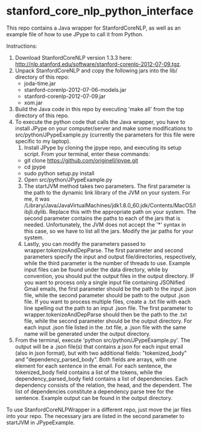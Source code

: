 # stanford_core_nlp_python_interface
This repo contains a Java wrapper for StanfordCoreNLP, as well as an example file of how to use JPype to call it from Python.

Instructions:

1. Download StanfordCoreNLP version 1.3.3 here: http://nlp.stanford.edu/software/stanford-corenlp-2012-07-09.tgz.
2. Unpack StanfordCoreNLP and copy the following jars into the lib/ directory of this repo:
   - joda-time.jar
   - stanford-corenlp-2012-07-06-models.jar
   - stanford-corenlp-2012-07-09.jar
   - xom.jar
3. Build the Java code in this repo by executing 'make all' from the top directory of this repo.
4. To execute the python code that calls the Java wrapper, you have to install JPype on your computer/server and make some
   modifications to src/python/JPypeExample.py (currently the parameters for this file were specific to my laptop).
   1. Install JPype by cloning the jpype repo, and executing its setup script.  From your terminal, enter these commands:
     - git clone https://github.com/originell/jpype.git
     - cd jpype
     - sudo python setup.py install
   2. Open src/python/JPypeExample.py
   3. The startJVM method takes two parameters.  The first parameter is the path to the dynamic link library of the JVM on
      your system.  For me, it was /Library/Java/JavaVirtualMachines/jdk1.8.0_60.jdk/Contents/MacOS/libjli.dylib.  Replace
      this with the appropriate path on your system.  The second parameter contains the paths to each of the jars that is
      needed.  Unfortunately, the JVM does not accept the '*' syntax in this case, so we have to list all the jars.  Modify
      the jar paths for your system.
   4. Lastly, you can modify the parameters passed to wrapper.tokenizeAndDepParse.  The first parameter and second parameters
      specify the input and output file/directories, respectively, while the third parameter is the number of threads to use.
      Example input files can be found under the data directory, while by convention, you should put the output files in the
      output directory.  IF you want to process only a single input file containing JSONified Gmail emails, the first 
      parameter should be the path to the input .json file, while the second parameter should be path to the output .json 
      file. If you want to process multiple files, create a .txt file with each line spelling out the path to an input .json 
      file.  The first parameter to wrapper.tokenizeAndDepParse should then be the path to the .txt file, while the second 
      parameter should be the output directory.  For each input .json file listed in the .txt file, a .json file with the same       name will be generated under the output directory.
5. From the terminal, execute 'python src/python/JPypeExample.py'.  The output will be a .json file(s) that contains a json
   for each input email (also in json format), but with two additional fields: "tokenized_body" and "dependency_parsed_body".
   Both fields are arrays, with one element for each sentence in the email.  For each sentence, the tokenized_body field
   contains a list of the tokens, while the dependency_parsed_body field contains a list of dependencies.  Each dependency
   consists of the relation, the head, and the dependent.  The list of dependencies constitute a dependency parse tree for
   the sentence.  Example output can be found in the output directory.

To use StanfordCoreNLPWrapper in a different repo, just move the jar files into your repo.  The necessary jars are listed in
the second parameter to startJVM in JPypeExample.
